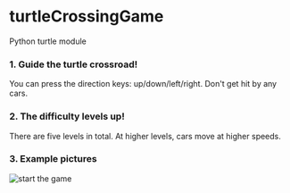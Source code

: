 # turtleCrossingGame
Python turtle module

### 1. Guide the turtle crossroad!
You can press the direction keys: up/down/left/right.
Don't get hit by any cars.

### 2. The difficulty levels up!
There are five levels in total. At higher levels, cars move at higher speeds.

### 3. Example pictures
![start the game](https://github.com/HonglinZheng/turtleCrossingGame/blob/main/started.jpg?raw=true)
